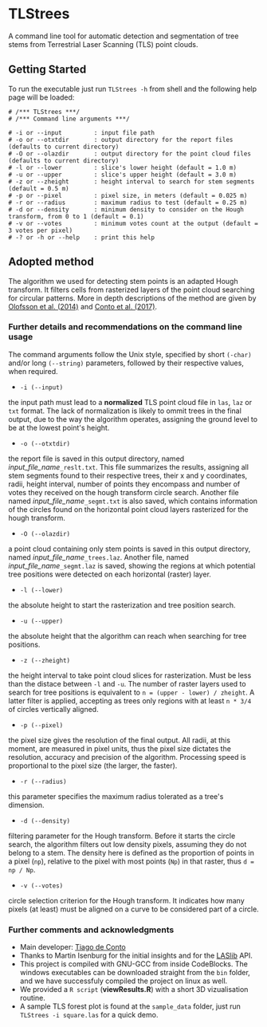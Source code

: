 # TLStrees

A command line tool for automatic detection and segmentation of tree stems from Terrestrial Laser Scanning (TLS) point clouds.

## Getting Started

To run the executable just run `TLStrees -h` from shell and the following help page will be loaded:

```
# /*** TLStrees ***/
# /*** Command line arguments ***/

# -i or --input         : input file path
# -o or --otxtdir       : output directory for the report files (defaults to current directory)
# -O or --olazdir       : output directory for the point cloud files (defaults to current directory)
# -l or --lower         : slice's lower height (default = 1.0 m)
# -u or --upper         : slice's upper height (default = 3.0 m)
# -z or --zheight       : height interval to search for stem segments (default = 0.5 m)
# -p or --pixel         : pixel size, in meters (default = 0.025 m)
# -r or --radius        : maximum radius to test (default = 0.25 m)
# -d or --density       : minimum density to consider on the Hough transform, from 0 to 1 (default = 0.1)
# -v or --votes         : minimum votes count at the output (default = 3 votes per pixel)
# -? or -h or --help    : print this help

``` 

## Adopted method

The algorithm we used for detecting stem points is an adapted Hough transform. It filters cells from rasterized layers of the point cloud searching for circular patterns. More in depth descriptions of the method are given by [Olofsson et al. (2014)](http://www.mdpi.com/2072-4292/6/5/4323) and [Conto et al. (2017)](https://doi.org/10.1016/j.compag.2017.10.019).

### Further details and recommendations on the command line usage

The command arguments follow the Unix style, specified by short `(-char)` and/or long `(--string)` parameters, followed by their respective values, when required.

* `-i (--input)`

the input path must lead to a **normalized** TLS point cloud file in `las`, `laz` or `txt` format. The lack of normalization is likely to ommit trees in the final output, due to the way the algorithm operates, assigning the ground level to be at the lowest point's height.

* `-o (--otxtdir)`

the report file is saved in this output directory, named *input_file_name*`_reslt.txt`. This file summarizes the results, assigning all stem segments found to their respective trees, their x and y coordinates, radii, height interval, number of points they encompass and number of votes they received on the hough transform circle search. Another file named *input_file_name*`_segmt.txt` is also saved, which contains information of the circles found on the horizontal point cloud layers rasterized for the hough transform.

* `-O (--olazdir)`

a point cloud containing only stem points is saved in this output directory, named *input_file_name*`_trees.laz`. Another file, named *input_file_name*`_segmt.laz` is saved, showing the regions at which potential tree positions were detected on each horizontal (raster) layer.

* `-l (--lower)`

the absolute height to start the rasterization and tree position search.

* `-u (--upper)`

the absolute height that the algorithm can reach when searching for tree positions.

* `-z (--zheight)`

the height interval to take point cloud slices for rasterization. Must be less than the distace between `-l` and `-u`. The number of raster layers used to search for tree positions is equivalent to `n = (upper - lower) / zheight`. A latter filter is applied, accepting as trees only regions with at least `n * 3/4` of circles vertically aligned.

* `-p (--pixel)`

the pixel size gives the resolution of the final output. All radii, at this moment, are measured in pixel units, thus the pixel size dictates the resolution, accuracy and precision of the algorithm. Processing speed is proportional to the pixel size (the larger, the faster).

* `-r (--radius)`

this parameter specifies the maximum radius tolerated as a tree's dimension.

* `-d (--density)`

filtering parameter for the Hough transform. Before it starts the circle search, the algorithm filters out low density pixels, assuming they do not belong to a stem. The density here is defined as the proportion of points in a pixel (`np`), relative to the pixel with most points (`Np`) in that raster, thus `d = np / Np`.

* `-v (--votes)`

circle selection criterion for the Hough transform. It indicates how many pixels (at least) must be aligned on a curve to be considered part of a circle.

### Further comments and acknowledgments

* Main developer: [Tiago de Conto](https://github.com/tiagodc/)
* Thanks to Martin Isenburg for the initial insights and for the [LASlib](https://github.com/LAStools/LAStools/tree/master/LASlib) API.
* This project is compiled with GNU-GCC from inside CodeBlocks. The windows executables can be downloaded straight from the `bin` folder, and we have successfuly compiled the project on linux as well.
* We provided a `R script` (**viewResults.R**) with a short 3D vizualisation routine.
* A sample TLS forest plot is found at the `sample_data` folder, just run `TLStrees -i square.las` for a quick demo. 
